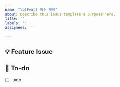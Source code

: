 ```yaml
---
name: "\b[Feat] 이슈 제목"
about: Describe this issue template's purpose here.
title: ''
labels: ''
assignees: ''

---
```


## 💡 Feature Issue
<!-- 관련 이슈에 대해 설명해주세요. -->

## 🌿  To-do
<!-- 해야 할 일들을 적어주세요. -->
- [ ] todo
